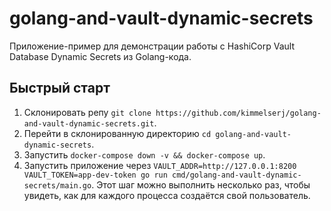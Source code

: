 # golang-and-vault-dynamic-secrets

Приложение-пример для демонстрации работы с HashiCorp Vault Database Dynamic Secrets из Golang-кода.

## Быстрый старт

1) Склонировать репу `git clone https://github.com/kimmelserj/golang-and-vault-dynamic-secrets.git`.
2) Перейти в склонированную директорию `cd golang-and-vault-dynamic-secrets`.
3) Запустить `docker-compose down -v && docker-compose up`.
4) Запустить приложение через `VAULT_ADDR=http://127.0.0.1:8200 VAULT_TOKEN=app-dev-token go run cmd/golang-and-vault-dynamic-secrets/main.go`. Этот шаг можно выполнить несколько раз, чтобы увидеть, как для каждого процесса создаётся свой пользователь.
